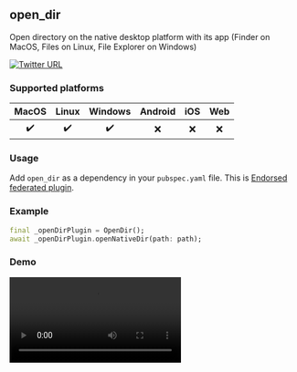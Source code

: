 ## open_dir

Open directory on the native desktop platform with its app (Finder on MacOS, Files on Linux, File Explorer on Windows)

[![Twitter URL](https://img.shields.io/twitter/url/https/twitter.com/blueaquilae.svg?style=social&label=Follow%20HuyNguyenTw)](https://twitter.com/HuyNguyenTw)

### Supported platforms

MacOS | Linux | Windows | Android | iOS | Web |
| :-: | :---: | :-----: | :-----: | :-----: | :-----: |
| ✔️  |  ✔️   |   ✔️    |   ❌️️    |   ❌️️    |   ❌️️    |

### Usage

Add `open_dir` as a dependency in your `pubspec.yaml` file. This is [Endorsed federated plugin](https://docs.flutter.dev/development/packages-and-plugins/developing-packages#endorsed-federated-plugin).

### Example

```dart
final _openDirPlugin = OpenDir();
await _openDirPlugin.openNativeDir(path: path);
```

### Demo

<video src="https://user-images.githubusercontent.com/29337364/229332980-eb111200-b13a-44b6-8f56-a1793b24d863.mp4" />
